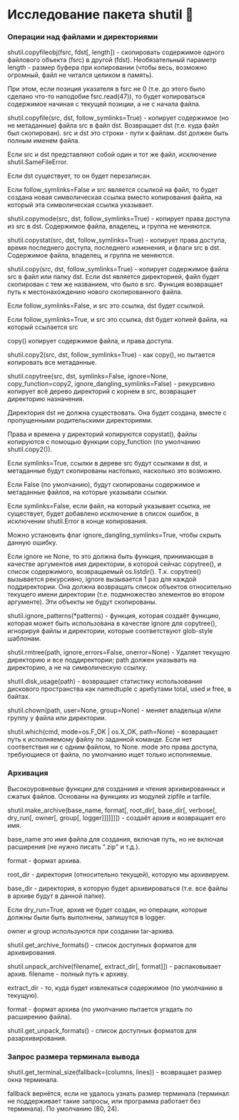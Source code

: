 # Исследование пакета shutil :tada:

### Операции над файлами и директориями

shutil.copyfileobj(fsrc, fdst[, length]) - скопировать содержимое одного файлового объекта (fsrc) в другой (fdst). Необязательный параметр length - размер буфера при копировании (чтобы весь, возможно огромный, файл не читался целиком в память).

При этом, если позиция указателя в fsrc не 0 (т.е. до этого было сделано что-то наподобие fsrc.read(47)), то будет копироваться содержимое начиная с текущей позиции, а не с начала файла.

shutil.copyfile(src, dst, follow_symlinks=True) - копирует содержимое (но не метаданные) файла src в файл dst. Возвращает dst (т.е. куда файл был скопирован). src и dst это строки - пути к файлам. dst должен быть полным именем файла.

Если src и dst представляют собой один и тот же файл, исключение shutil.SameFileError.

Если dst существует, то он будет перезаписан.

Если follow_symlinks=False и src является ссылкой на файл, то будет создана новая символическая ссылка вместо копирования файла, на который эта символическая ссылка указывает.

shutil.copymode(src, dst, follow_symlinks=True) - копирует права доступа из src в dst. Содержимое файла, владелец, и группа не меняются.

shutil.copystat(src, dst, follow_symlinks=True) - копирует права доступа, время последнего доступа, последнего изменения, и флаги src в dst. Содержимое файла, владелец, и группа не меняются.

shutil.copy(src, dst, follow_symlinks=True) - копирует содержимое файла src в файл или папку dst. Если dst является директорией, файл будет скопирован с тем же названием, что было в src. Функция возвращает путь к местонахождению нового скопированного файла.

Если follow_symlinks=False, и src это ссылка, dst будет ссылкой.

Если follow_symlinks=True, и src это ссылка, dst будет копией файла, на который ссылается src

copy() копирует содержимое файла, и права доступа.

shutil.copy2(src, dst, follow_symlinks=True) - как copy(), но пытается копировать все метаданные.

shutil.copytree(src, dst, symlinks=False, ignore=None, copy_function=copy2, ignore_dangling_symlinks=False) - рекурсивно копирует всё дерево директорий с корнем в src, возвращает директорию назначения.

Директория dst не должна существовать. Она будет создана, вместе с пропущенными родительскими директориями.

Права и времена у директорий копируются copystat(), файлы копируются с помощью функции copy_function (по умолчанию shutil.copy2()).

Если symlinks=True, ссылки в дереве src будут ссылками в dst, и метаданные будут скопированы настолько, насколько это возможно.

Если False (по умолчанию), будут скопированы содержимое и метаданные файлов, на которые указывали ссылки.

Если symlinks=False, если файл, на который указывает ссылка, не существует, будет добавлено исключение в список ошибок, в исключении shutil.Error в конце копирования.

Можно установить флаг ignore_dangling_symlinks=True, чтобы скрыть данную ошибку.

Если ignore не None, то это должна быть функция, принимающая в качестве аргументов имя директории, в которой сейчас copytree(), и список содержимого, возвращаемый os.listdir(). Т.к. copytree() вызывается рекурсивно, ignore вызывается 1 раз для каждой поддиректории. Она должна возвращать список объектов относительно текущего имени директории (т.е. подмножество элементов во втором аргументе). Эти объекты не будут скопированы.

shutil.ignore_patterns(\*patterns) - функция, которая создаёт функцию, которая может быть использована в качестве ignore для copytree(), игнорируя файлы и директории, которые соответствуют glob-style шаблонам.

shutil.rmtree(path, ignore_errors=False, onerror=None) - Удаляет текущую директорию и все поддиректории; path должен указывать на директорию, а не на символическую ссылку.

shutil.disk_usage(path) - возвращает статистику использования дискового пространства как namedtuple с арибутами total, used и free, в байтах.

shutil.chown(path, user=None, group=None) - меняет владельца и/или группу у файла или директории.

shutil.which(cmd, mode=os.F_OK | os.X_OK, path=None) - возвращает путь к исполняемому файлу по заданной команде. Если нет соответствия ни с одним файлом, то None. mode это права доступа, требующиеся от файла, по умолчанию ищет только исполняемые.

### Архивация

Высокоуровневые функции для созданиия и чтения архивированных и сжатых файлов. Основаны на функциях из модулей zipfile и tarfile.

shutil.make_archive(base_name, format[, root_dir[, base_dir[, verbose[, dry_run[, owner[, group[, logger]]]]]]]) - создаёт архив и возвращает его имя.

base_name это имя файла для создания, включая путь, но не включая расширения (не нужно писать ".zip" и т.д.).

format - формат архива.

root_dir - директория (относительно текущей), которую мы архивируем.

base_dir - директория, в которую будет архивироваться (т.е. все файлы в архиве будут в данной папке).

Если dry_run=True, архив не будет создан, но операции, которые должны были быть выполнены, запишутся в logger.

owner и group используются при создании tar-архива.

shutil.get_archive_formats() - список доступных форматов для архивирования.

shutil.unpack_archive(filename[, extract_dir[, format]]) - распаковывает архив. filename - полный путь к архиву.

extract_dir - то, куда будет извлекаться содержимое (по умолчанию в текущую).

format - формат архива (по умолчанию пытается угадать по расширению файла).

shutil.get_unpack_formats() - список доступных форматов для разархивирования.

### Запрос размера терминала вывода

shutil.get_terminal_size(fallback=(columns, lines)) - возвращает размер окна терминала.

fallback вернётся, если не удалось узнать размер терминала (терминал не поддерживает такие запросы, или программа работает без терминала). По умолчанию (80, 24).
